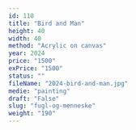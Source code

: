 ```yaml
---
id: 110
title: "Bird and Man"
height: 40
width: 40
method: "Acrylic on canvas"
year: 2024
price: "1500"
exPrice: "1500"
status: ""
fileName: "2024-bird-and-man.jpg"
medie: "painting"
draft: "False"
slug: "fugl-og-menneske"
weight: "190"
---
```

